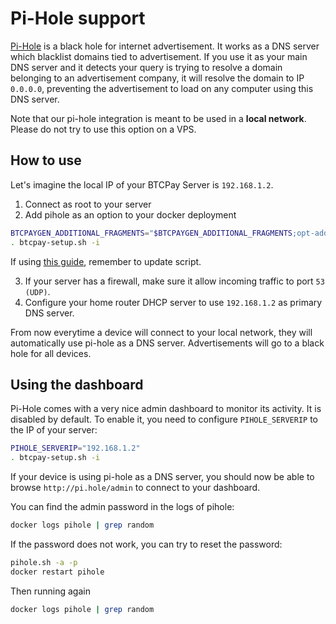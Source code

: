 # Pi-Hole support

[Pi-Hole](https://pi-hole.net/) is a black hole for internet advertisement.
It works as a DNS server which blacklist domains tied to advertisement. If you use it as your main DNS server and it detects your query is trying to resolve a domain belonging to an advertisement company, it will resolve the domain to IP `0.0.0.0`, preventing the advertisement to load on any computer using this DNS server.

Note that our pi-hole integration is meant to be used in a **local network**. Please do not try to use this option on a VPS.

## How to use

Let's imagine the local IP of your BTCPay Server is `192.168.1.2`.

1. Connect as root to your server
2. Add pihole as an option to your docker deployment

```bash
BTCPAYGEN_ADDITIONAL_FRAGMENTS="$BTCPAYGEN_ADDITIONAL_FRAGMENTS;opt-add-pihole"
. btcpay-setup.sh -i
```
If using [this guide](./docs/save-env-vars.md), remember to update script.

3. If your server has a firewall, make sure it allow incoming traffic to port `53 (UDP)`.
4. Configure your home router DHCP server to use `192.168.1.2` as primary DNS server.


From now everytime a device will connect to your local network, they will automatically use pi-hole as a DNS server. Advertisements will go to a black hole for all devices.

## Using the dashboard

Pi-Hole comes with a very nice admin dashboard to monitor its activity.
It is disabled by default. To enable it, you need to configure `PIHOLE_SERVERIP` to the IP of your server:

```bash
PIHOLE_SERVERIP="192.168.1.2"
. btcpay-setup.sh -i
```

If your device is using pi-hole as a DNS server, you should now be able to browse `http://pi.hole/admin` to connect to your dashboard.

You can find the admin password in the logs of pihole:

```bash
docker logs pihole | grep random
```

If the password does not work, you can try to reset the password:

```bash
pihole.sh -a -p
docker restart pihole
```

Then running again

```bash
docker logs pihole | grep random
```
